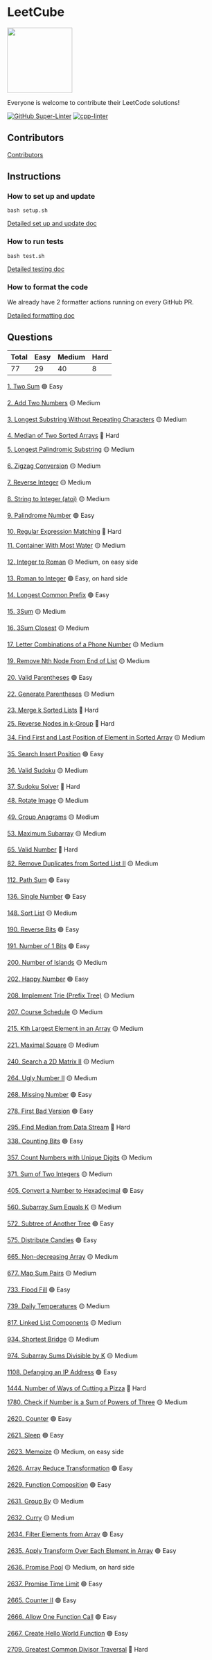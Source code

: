 # LeetCube

<img src="/media/leetcube_logo_small.png" width="150" />

Everyone is welcome to contribute their LeetCode solutions!

[![GitHub Super-Linter](https://github.com/LeetCube/LeetCube/actions/workflows/linter.yml/badge.svg?branch=main)](https://github.com/marketplace/actions/super-linter)
[![cpp-linter](https://github.com/LeetCube/LeetCube/actions/workflows/cpp-linter.yml/badge.svg?branch=main)](https://github.com/marketplace/actions/c-c-linter)

## Contributors

[Contributors](contributors/contributors.md)

## Instructions

### How to set up and update

```shell
bash setup.sh
```

[Detailed set up and update doc](doc/setup.md)

### How to run tests

```shell
bash test.sh
```

[Detailed testing doc](doc/test.md)

### How to format the code

We already have 2 formatter actions running on every GitHub PR.

[Detailed formatting doc](doc/format.md)

## Questions

| Total | Easy | Medium | Hard |
| ----- | ---- | ------ | ---- |
| 77    | 29   | 40     | 8    |

[1. Two Sum](https://leetcode.com/problems/two-sum/)
🟢 Easy

[2. Add Two Numbers](https://leetcode.com/problems/add-two-numbers/)
🟡 Medium

[3. Longest Substring Without Repeating Characters](https://leetcode.com/problems/longest-substring-without-repeating-characters/)
🟡 Medium

[4. Median of Two Sorted Arrays](https://leetcode.com/problems/median-of-two-sorted-arrays/)
🔴 Hard

[5. Longest Palindromic Substring](https://leetcode.com/problems/longest-palindromic-substring/)
🟡 Medium

[6. Zigzag Conversion](https://leetcode.com/problems/zigzag-conversion/)
🟡 Medium

[7. Reverse Integer](https://leetcode.com/problems/reverse-integer/)
🟡 Medium

[8. String to Integer (atoi)](https://leetcode.com/problems/string-to-integer-atoi/)
🟡 Medium

[9. Palindrome Number](https://leetcode.com/problems/palindrome-number/)
🟢 Easy

[10. Regular Expression Matching](https://leetcode.com/problems/regular-expression-matching/)
🔴 Hard

[11. Container With Most Water](https://leetcode.com/problems/container-with-most-water/)
🟡 Medium

[12. Integer to Roman](https://leetcode.com/problems/integer-to-roman/)
🟡 Medium, on easy side

[13. Roman to Integer](https://leetcode.com/problems/roman-to-integer/)
🟢 Easy, on hard side

[14. Longest Common Prefix](https://leetcode.com/problems/longest-common-prefix/)
🟢 Easy

[15. 3Sum](https://leetcode.com/problems/3sum/)
🟡 Medium

[16. 3Sum Closest](https://leetcode.com/problems/3sum-closest/)
🟡 Medium

[17. Letter Combinations of a Phone Number](https://leetcode.com/problems/letter-combinations-of-a-phone-number/)
🟡 Medium

[19. Remove Nth Node From End of List](https://leetcode.com/problems/remove-nth-node-from-end-of-list/)
🟡 Medium

[20. Valid Parentheses](https://leetcode.com/problems/valid-parentheses/)
🟢 Easy

[22. Generate Parentheses](https://leetcode.com/problems/generate-parentheses/)
🟡 Medium

[23. Merge k Sorted Lists](https://leetcode.com/problems/merge-k-sorted-lists/)
🔴 Hard

[25. Reverse Nodes in k-Group](https://leetcode.com/problems/reverse-nodes-in-k-group/)
🔴 Hard

[34. Find First and Last Position of Element in Sorted Array](https://leetcode.com/problems/find-first-and-last-position-of-element-in-sorted-array/)
🟡 Medium

[35. Search Insert Position](https://leetcode.com/problems/search-insert-position/)
🟢 Easy

[36. Valid Sudoku](https://leetcode.com/problems/valid-sudoku/)
🟡 Medium

[37. Sudoku Solver](https://leetcode.com/problems/sudoku-solver/)
🔴 Hard

[48. Rotate Image](https://leetcode.com/problems/rotate-image/)
🟡 Medium

[49. Group Anagrams](https://leetcode.com/problems/group-anagrams/)
🟡 Medium

[53. Maximum Subarray](https://leetcode.com/problems/maximum-subarray/)
🟡 Medium

[65. Valid Number](https://leetcode.com/problems/valid-number/)
🔴 Hard

[82. Remove Duplicates from Sorted List II](https://leetcode.com/problems/remove-duplicates-from-sorted-list-ii/)
🟡 Medium

[112. Path Sum](https://leetcode.com/problems/path-sum/)
🟢 Easy

[136. Single Number](https://leetcode.com/problems/single-number/)
🟢 Easy

[148. Sort List](https://leetcode.com/problems/sort-list/)
🟡 Medium

[190. Reverse Bits](https://leetcode.com/problems/reverse-bits/)
🟢 Easy

[191. Number of 1 Bits](https://leetcode.com/problems/number-of-1-bits/)
🟢 Easy

[200. Number of Islands](https://leetcode.com/problems/number-of-islands/)
🟡 Medium

[202. Happy Number](https://leetcode.com/problems/happy-number/)
🟢 Easy

[208. Implement Trie (Prefix Tree)](https://leetcode.com/problems/implement-trie-prefix-tree/)
🟡 Medium

[207. Course Schedule](https://leetcode.com/problems/course-schedule/)
🟡 Medium

[215. Kth Largest Element in an Array](https://leetcode.com/problems/kth-largest-element-in-an-array/)
🟡 Medium

[221. Maximal Square](https://leetcode.com/problems/maximal-square/)
🟡 Medium

[240. Search a 2D Matrix II](https://leetcode.com/problems/search-a-2d-matrix-ii/)
🟡 Medium

[264. Ugly Number II](https://leetcode.com/problems/ugly-number-ii/)
🟡 Medium

[268. Missing Number](https://leetcode.com/problems/missing-number/)
🟢 Easy

[278. First Bad Version](https://leetcode.com/problems/first-bad-version/)
🟢 Easy

[295. Find Median from Data Stream](https://leetcode.com/problems/find-median-from-data-stream/)
🔴 Hard

[338. Counting Bits](https://leetcode.com/problems/counting-bits/)
🟢 Easy

[357. Count Numbers with Unique Digits](https://leetcode.com/problems/count-numbers-with-unique-digits/)
🟡 Medium

[371. Sum of Two Integers](https://leetcode.com/problems/sum-of-two-integers/)
🟡 Medium

[405. Convert a Number to Hexadecimal](https://leetcode.com/problems/convert-a-number-to-hexadecimal/)
🟢 Easy

[560. Subarray Sum Equals K](https://leetcode.com/problems/subarray-sum-equals-k/)
🟡 Medium

[572. Subtree of Another Tree](https://leetcode.com/problems/subtree-of-another-tree/)
🟢 Easy

[575. Distribute Candies](https://leetcode.com/problems/distribute-candies/)
🟢 Easy

[665. Non-decreasing Array](https://leetcode.com/problems/non-decreasing-array/)
🟡 Medium

[677. Map Sum Pairs](https://leetcode.com/problems/map-sum-pairs/)
🟡 Medium

[733. Flood Fill](https://leetcode.com/problems/flood-fill/)
🟢 Easy

[739. Daily Temperatures](https://leetcode.com/problems/daily-temperatures/)
🟡 Medium

[817. Linked List Components](https://leetcode.com/problems/linked-list-components/)
🟡 Medium

[934. Shortest Bridge](https://leetcode.com/problems/shortest-bridge/)
🟡 Medium

[974. Subarray Sums Divisible by K](https://leetcode.com/problems/subarray-sums-divisible-by-k/)
🟡 Medium

[1108. Defanging an IP Address](https://leetcode.com/problems/defanging-an-ip-address/)
🟢 Easy

[1444. Number of Ways of Cutting a Pizza](https://leetcode.com/problems/number-of-ways-of-cutting-a-pizza/)
🔴 Hard

[1780. Check if Number is a Sum of Powers of Three](https://leetcode.com/problems/check-if-number-is-a-sum-of-powers-of-three/)
🟡 Medium

[2620. Counter](https://leetcode.com/problems/counter/)
🟢 Easy

[2621. Sleep](https://leetcode.com/problems/sleep/)
🟢 Easy

[2623. Memoize](https://leetcode.com/problems/memoize/)
🟡 Medium, on easy side

[2626. Array Reduce Transformation](https://leetcode.com/problems/array-reduce-transformation/)
🟢 Easy

[2629. Function Composition](https://leetcode.com/problems/function-composition/)
🟢 Easy

[2631. Group By](https://leetcode.com/problems/group-by/)
🟡 Medium

[2632. Curry](https://leetcode.com/problems/curry/)
🟡 Medium

[2634. Filter Elements from Array](https://leetcode.com/problems/filter-elements-from-array/)
🟢 Easy

[2635. Apply Transform Over Each Element in Array](https://leetcode.com/problems/apply-transform-over-each-element-in-array/)
🟢 Easy

[2636. Promise Pool](https://leetcode.com/problems/promise-pool/)
🟡 Medium, on hard side

[2637. Promise Time Limit](https://leetcode.com/problems/promise-time-limit/)
🟢 Easy

[2665. Counter II](https://leetcode.com/problems/counter-ii/)
🟢 Easy

[2666. Allow One Function Call](https://leetcode.com/problems/allow-one-function-call/)
🟢 Easy

[2667. Create Hello World Function](https://leetcode.com/problems/create-hello-world-function/)
🟢 Easy

[2709. Greatest Common Divisor Traversal](https://leetcode.com/problems/greatest-common-divisor-traversal/)
🔴 Hard
